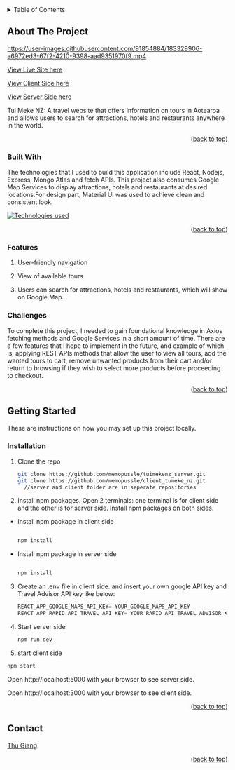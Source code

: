 
<!-- TABLE OF CONTENTS -->
<details>
  <summary>Table of Contents</summary>
  <ol>
    <li>
      <a href="#about-the-project">About The Project</a>
      <ul>
        <li><a href="#built-with">Built With</a></li>
        <li><a href="#features">Features</a></li>
        <li><a href="#challenges">Challenges</a></li>
      </ul>
    </li>
    <li>
      <a href="#getting-started">Getting Started</a>
      <ul>
        <li><a href="#installation">Installation</a></li>
      </ul>
    </li>
    <li><a href="#contact">Contact</a></li>
  </ol>
</details>



<!-- ABOUT THE PROJECT -->
## About The Project

https://user-images.githubusercontent.com/91854884/183329906-a6972ed3-67f2-4210-9398-aad9351970f9.mp4



[View Live Site here](https://tumekenz.herokuapp.com/)

[View Client Side here](https://github.com/memopussle/client_tumeke_nz)

[View Server Side here](https://github.com/memopussle/tuimekenz_server)

Tui Meke NZ: A travel website that offers information on tours in Aotearoa and allows users to search for attractions, hotels and restaurants anywhere in the world. 

<p align="right">(<a href="#readme-top">back to top</a>)</p>



### Built With

The technologies that I used to build this application include React, Nodejs, Express, Mongo Atlas  and fetch APIs. This project also consumes Google Map Services to display attractions, hotels and restaurants at desired locations.For design part, Material UI was used to achieve clean and consistent look. 


[![Technologies used](https://skills.thijs.gg/icons?i=react,nodejs,mongodb&theme=light)](https://skills.thijs.gg)

<p align="right">(<a href="#readme-top">back to top</a>)</p>

### Features
  <ol>
        <li><p>User-friendly navigation</p></li>
        <li><p>View of available tours</p></li>
        <li><p>Users can search for attractions, hotels and restaurants, which will show on Google Map.</p></li>
  </ol>


### Challenges

To complete this project, I needed to gain foundational knowledge in Axios fetching methods and Google Services in a short amount of time. There are a few features that I hope to implement in the future, and example of which is, applying REST APIs methods that allow the user to view all tours, add the wanted tours to cart, remove unwanted products from their cart and/or return to browsing if they wish to select more products before proceeding to checkout.

<p align="right">(<a href="#readme-top">back to top</a>)</p>


<!-- GETTING STARTED -->
## Getting Started

These are instructions on how you may set up this project locally.

### Installation


1. Clone the repo
   ```sh
   git clone https://github.com/memopussle/tuimekenz_server.git
   git clone https://github.com/memopussle/client_tumeke_nz.git
     //server and client folder are in seperate repositories
   ```
2. Install npm packages. Open 2 terminals: one terminal is for client side and the other is for server side. Install npm packages on both sides.

- Install npm package in client side

   ```sh
   
   npm install
   
   ```
- Install npm package in server side
   
   ```sh
   
   npm install
   ```
3. Create an .env file in client side. and insert your own google API key and Travel Advisor API key like below:

   ```js
   REACT_APP_GOOGLE_MAPS_API_KEY= YOUR_GOOGLE_MAPS_API_KEY
   REACT_APP_RAPID_API_TRAVEL_API_KEY= YOUR_RAPID_API_TRAVEL_ADVISOR_KEY
   ```


4. Start server side
   ```sh
   npm run dev
   ```
   
 5. start client side
 ```sh
 npm start
 
 ```
 
<p>Open http://localhost:5000 with your browser to see server side.</p>
<p>Open http://localhost:3000 with your browser to see client side.</p>

<p align="right">(<a href="#readme-top">back to top</a>)</p>



<!-- CONTACT -->
## Contact
[Thu Giang](mailto:xanhtham.cuc@gmail.com?subject=[GitHub]%20Source%20Han%20Sans)

<p align="right">(<a href="#readme-top">back to top</a>)</p>
